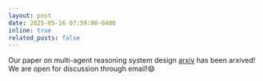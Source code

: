 ```yaml
---
layout: post
date: 2025-05-16 07:59:00-0400
inline: true
related_posts: false
---
```


Our paper on multi-agent reasoning system design [arxiv](https://www.arxiv.org/abs/2505.07313) has been arxived! We are open for discussion through email!:smile:
